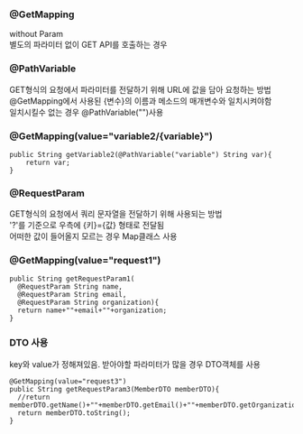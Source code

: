 ### @GetMapping
without Param  
별도의 파라미터 없이 GET API를 호출하는 경우  

### @PathVariable
GET형식의 요청에서 파라미터를 전달하기 위해 URL에 값을 담아 요청하는 방법  
@GetMapping에서 사용된 {변수}의 이름과 메소드의 매개변수와 일치시켜야함  
일치시킬수 없는 경우 @PathVariable("")사용  

### @GetMapping(value="variable2/{variable}")
```
public String getVariable2(@PathVariable("variable") String var){
	return var;
}
```

### @RequestParam
GET형식의 요청에서 쿼리 문자열을 전달하기 위해 사용되는 방법  
'?'를 기준으로 우측에 {키}={값} 형태로 전달됨  
어떠한 값이 들어올지 모르는 경우 Map클래스 사용  

### @GetMapping(value="request1")
```
public String getRequestParam1(
  @RequestParam String name,
  @RequestParam String email,
  @RequestParam String organization){
  return name+""+email+""+organization;
}
```

### DTO 사용
key와 value가 정해져있음. 받아야할 파라미터가 많을 경우 DTO객체를 사용  
```
@GetMapping(value="request3")
public String getRequestParam3(MemberDTO memberDTO){
  //return memberDTO.getName()+""+memberDTO.getEmail()+""+memberDTO.getOrganization();
  return memberDTO.toString();
}
```




